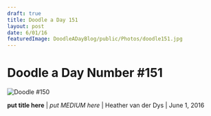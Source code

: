 ```yaml
---
draft: true
title: Doodle a Day 151
layout: post
date: 6/01/16
featuredImage: DoodleADayBlog/public/Photos/doodle151.jpg
---
```


# Doodle a Day Number #151

![Doodle #150](DoodleADayBlog/public/Photos/doodle151.jpg)

**put title here** | *put MEDIUM here* | Heather van der Dys | June 1, 2016
